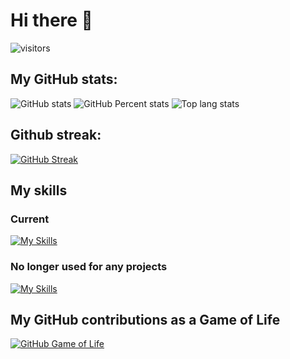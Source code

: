 # Hi there 👋

![visitors](https://visitor-badge.laobi.icu/badge?page_id=JerzyKruszewski.JerzyKruszewski)

## My GitHub stats:
![GitHub stats](https://github-readme-stats.vercel.app/api?username=JerzyKruszewski&theme=merko&show_icons=true&rank_icon=default&include_all_commits=true&number_format=long)
![GitHub Percent stats](https://github-readme-stats.vercel.app/api?username=JerzyKruszewski&theme=merko&include_all_commits=true&hide=stars,commits,prs,issues,contribs&rank_icon=percentile&hide_title=true)
![Top lang stats](https://github-readme-stats.vercel.app/api/top-langs/?username=JerzyKruszewski&theme=merko&layout=compact)

## Github streak:
[![GitHub Streak](https://streak-stats.demolab.com?user=JerzyKruszewski&theme=merko)](https://git.io/streak-stats)

## My skills
### Current
[![My Skills](https://skillicons.dev/icons?i=cs,dotnet,cpp,js,react,css,bootstrap,html,wasm,docker,kubernetes,azure,visualstudio,vscode,git,github)](https://skillicons.dev)
### No longer used for any projects
[![My Skills](https://skillicons.dev/icons?i=java,py,ts,angular,postgres,bitbucket)](https://skillicons.dev)

## My GitHub contributions as a Game of Life

[![GitHub Game of Life](https://github4life.herokuapp.com/JerzyKruszewski.gif?z=6)](https://github4life.herokuapp.com/JerzyKruszewski)

<!--
**JerzyKruszewski/JerzyKruszewski** is a ✨ _special_ ✨ repository because its `README.md` (this file) appears on your GitHub profile.

Here are some ideas to get you started:

- 🔭 I’m currently working on ...
- 🌱 I’m currently learning ...
- 👯 I’m looking to collaborate on ...
- 🤔 I’m looking for help with ...
- 💬 Ask me about ...
- 📫 How to reach me: ...
- 😄 Pronouns: ...
- ⚡ Fun fact: ...
-->
